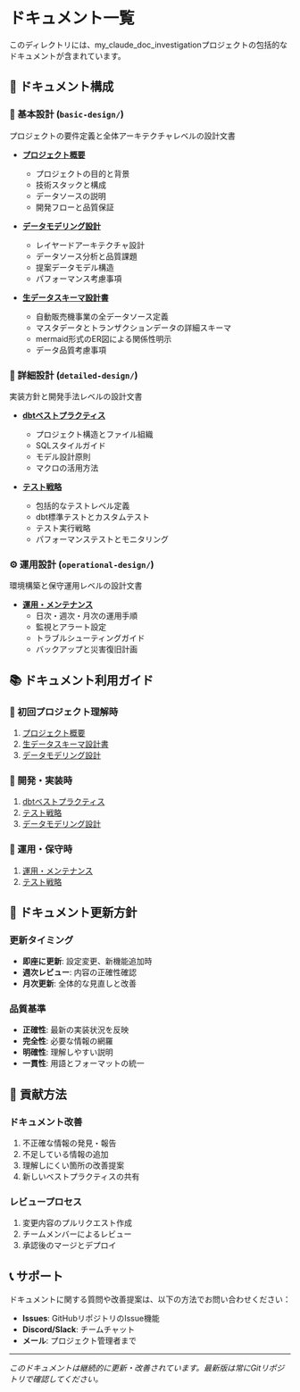 # ドキュメント一覧

このディレクトリには、my_claude_doc_investigationプロジェクトの包括的なドキュメントが含まれています。

## 📖 ドキュメント構成

### 🎯 基本設計 (`basic-design/`)
プロジェクトの要件定義と全体アーキテクチャレベルの設計文書

- **[プロジェクト概要](./basic-design/project-overview.md)**
  - プロジェクトの目的と背景
  - 技術スタックと構成
  - データソースの説明
  - 開発フローと品質保証

- **[データモデリング設計](./basic-design/data-modeling-design.md)**
  - レイヤードアーキテクチャ設計
  - データソース分析と品質課題
  - 提案データモデル構造
  - パフォーマンス考慮事項

- **[生データスキーマ設計書](./basic-design/raw-data-schema.md)**
  - 自動販売機事業の全データソース定義
  - マスタデータとトランザクションデータの詳細スキーマ
  - mermaid形式のER図による関係性明示
  - データ品質考慮事項

### 🔧 詳細設計 (`detailed-design/`)
実装方針と開発手法レベルの設計文書

- **[dbtベストプラクティス](./detailed-design/dbt-best-practices.md)**
  - プロジェクト構造とファイル組織
  - SQLスタイルガイド
  - モデル設計原則
  - マクロの活用方法

- **[テスト戦略](./detailed-design/testing-strategy.md)**
  - 包括的なテストレベル定義
  - dbt標準テストとカスタムテスト
  - テスト実行戦略
  - パフォーマンステストとモニタリング

### ⚙️ 運用設計 (`operational-design/`)
環境構築と保守運用レベルの設計文書

- **[運用・メンテナンス](./operational-design/operations-maintenance.md)**
  - 日次・週次・月次の運用手順
  - 監視とアラート設定
  - トラブルシューティングガイド
  - バックアップと災害復旧計画

## 📚 ドキュメント利用ガイド

### 🔰 初回プロジェクト理解時
1. [プロジェクト概要](./basic-design/project-overview.md)
2. [生データスキーマ設計書](./basic-design/raw-data-schema.md)
3. [データモデリング設計](./basic-design/data-modeling-design.md)

### 📝 開発・実装時
1. [dbtベストプラクティス](./detailed-design/dbt-best-practices.md)
2. [テスト戦略](./detailed-design/testing-strategy.md)
3. [データモデリング設計](./basic-design/data-modeling-design.md)

### 🔧 運用・保守時
1. [運用・メンテナンス](./operational-design/operations-maintenance.md)
2. [テスト戦略](./detailed-design/testing-strategy.md)

## 🔄 ドキュメント更新方針

### 更新タイミング
- **即座に更新**: 設定変更、新機能追加時
- **週次レビュー**: 内容の正確性確認
- **月次更新**: 全体的な見直しと改善

### 品質基準
- **正確性**: 最新の実装状況を反映
- **完全性**: 必要な情報の網羅
- **明確性**: 理解しやすい説明
- **一貫性**: 用語とフォーマットの統一

## 🤝 貢献方法

### ドキュメント改善
1. 不正確な情報の発見・報告
2. 不足している情報の追加
3. 理解しにくい箇所の改善提案
4. 新しいベストプラクティスの共有

### レビュープロセス
1. 変更内容のプルリクエスト作成
2. チームメンバーによるレビュー
3. 承認後のマージとデプロイ

## 📞 サポート

ドキュメントに関する質問や改善提案は、以下の方法でお問い合わせください：

- **Issues**: GitHubリポジトリのIssue機能
- **Discord/Slack**: チームチャット
- **メール**: プロジェクト管理者まで

---

*このドキュメントは継続的に更新・改善されています。最新版は常にGitリポジトリで確認してください。*